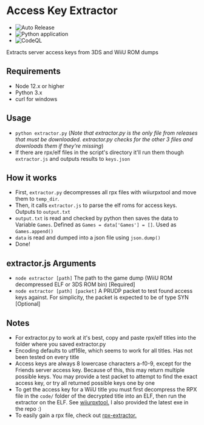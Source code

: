 # Access Key Extractor

* ![Auto Release](https://github.com/Lord-Giganticus/access-key-extractor/workflows/Auto%20Release/badge.svg)
* ![Python application](https://github.com/Lord-Giganticus/access-key-extractor/workflows/Python%20application/badge.svg)
* ![CodeQL](https://github.com/Lord-Giganticus/access-key-extractor/workflows/CodeQL/badge.svg)

Extracts server access keys from 3DS and WiiU ROM dumps

## Requirements
- Node 12.x or higher
- Python 3.x
- curl for windows

## Usage

- `python extractor.py` (*Note that extractor.py is the only file from releases that must be downloaded. extractor.py checks for the other 3 files and downloads them if they're missing*)
- If there are rpx/elf files in the script's directory it'll run them though `extractor.js` and outputs results to `keys.json`

## How it works
- First, `extractor.py` decompresses all rpx files with wiiurpxtool and move them to `temp_dir`.
- Then, it calls `extractor.js` to parse the elf roms for access keys. Outputs to `output.txt`
- `output.txt` is read and checked by python then saves the data to Variable `Games`. Defined as `Games = data['Games'] = []`. Used as `Games.append()`
- `data` is read and dumped into a json file using `json.dump()`
- Done!

## extractor.js Arguments

- `node extractor [path]` The path to the game dump (WiiU ROM decompressed ELF or 3DS ROM bin) [Required]
- `node extractor [path] [packet]` A PRUDP packet to test found access keys against. For simplicity, the packet is expected to be of type SYN [Optional]

## Notes

- For extractor.py to work at it's best, copy and paste rpx/elf titles into the folder where you saved extractor.py
- Encoding defaults to utf16le, which seems to work for all titles. Has not been tested on every title
- Access keys are always 8 lowercase characters a-f0-9, except for the Friends server access key. Because of this, this may return multiple possible keys. You may provide a test packet to attempt to find the exact access key, or try all returned possible keys one by one
- To get the access key for a WiiU title you must first decompress the RPX file in the `code/` folder of the decrypted title into an ELF, then run the extractor on the ELF. See [wiiurpxtool.](https://github.com/0CBH0/wiiurpxtool) I also provided the latest exe in the repo :)
- To easily gain a rpx file, check out [rpx-extractor.](https://github.com/Lord-Giganticus/rpx-extractor)
